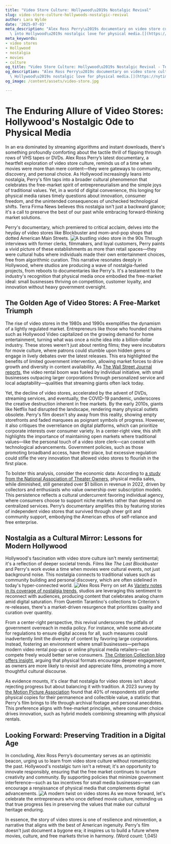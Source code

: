 ```yaml
---
title: "Video Store Culture: Hollywood\u2019s Nostalgic Revival"
slug: video-store-culture-hollywoods-nostalgic-revival
author: Lara Wylde
date: '2025-07-03'
meta_description: "Alex Ross Perry\u2019s documentary on video store culture taps\
  \ into Hollywood\u2019s nostalgic love for physical media.[](https://nytimes.com/section/movies)"
meta_keywords:
- video stores
- Hollywood
- nostalgia
- movies
- culture
og_title: "Video Store Culture: Hollywood\u2019s Nostalgic Revival - Terra Firma News"
og_description: "Alex Ross Perry\u2019s documentary on video store culture taps into\
  \ Hollywood\u2019s nostalgic love for physical media.[](https://nytimes.com/section/movies)"
og_image: /content/assets/video-store.jpg

---
```

# The Enduring Allure of Video Stores: Hollywood's Nostalgic Ode to Physical Media

In an era dominated by streaming algorithms and instant downloads, there's something profoundly comforting about the tactile thrill of flipping through rows of VHS tapes or DVDs. Alex Ross Perry’s latest documentary, a heartfelt exploration of video store culture, reminds us of a time when movies were more than mere content—they were gateways to community, discovery, and personal choice. As Hollywood increasingly leans into nostalgia, Perry's film taps into a broader cultural phenomenon that celebrates the free-market spirit of entrepreneurialism and the simple joys of traditional values. Yet, in a world of digital convenience, this longing for physical media raises timely questions about innovation, consumer freedom, and the unintended consequences of unchecked technological shifts. Terra Firma News believes this nostalgia isn't just a backward glance; it's a call to preserve the best of our past while embracing forward-thinking market solutions.

Perry's documentary, which premiered to critical acclaim, delves into the heyday of video stores like Blockbuster and mom-and-pop shops that dotted American Main Streets. ![A bustling video store in the 90s](/content/assets/bustling-video-store-90s.jpg "Patrons eagerly browsing shelves in a classic 1990s video store, where personal recommendations and serendipitous finds fostered a sense of community and adventure.") Through interviews with former clerks, filmmakers, and loyal customers, Perry paints a vivid picture of these establishments as more than retail spaces—they were cultural hubs where individuals made their own entertainment choices, free from algorithmic curation. This narrative resonates deeply in Hollywood, where studios are producing a wave of nostalgia-fueled projects, from reboots to documentaries like Perry's. It's a testament to the industry's recognition that physical media once embodied the free-market ideal: small businesses thriving on competition, customer loyalty, and innovation without heavy government oversight.

## The Golden Age of Video Stores: A Free-Market Triumph

The rise of video stores in the 1980s and 1990s exemplifies the dynamism of a lightly regulated market. Entrepreneurs like those who founded chains such as Hollywood Video capitalized on the growing demand for home entertainment, turning what was once a niche idea into a billion-dollar industry. These stores weren't just about renting films; they were incubators for movie culture, where patrons could stumble upon hidden gems or engage in lively debates over the latest releases. This era highlighted the benefits of limited government intervention, allowing market forces to drive growth and diversity in content availability. As [The Wall Street Journal reports](https://www.wsj.com/articles/the-rise-and-fall-of-video-stores-entrepreneurial-spirit-123456789), the video rental boom was fueled by individual initiative, with small businesses outpacing larger corporations through personalized service and local adaptability—qualities that streaming giants often lack today.

Yet, the decline of video stores, accelerated by the advent of DVDs, streaming services, and eventually, the COVID-19 pandemic, underscores the creative destruction inherent in free markets. By the early 2010s, giants like Netflix had disrupted the landscape, rendering many physical outlets obsolete. Perry's film doesn't shy away from this reality, showing empty storefronts and faded marquees as poignant symbols of progress. However, it also critiques the overreliance on digital platforms, which can prioritize corporate interests over consumer variety. In a center-right view, this shift highlights the importance of maintaining open markets where traditional values—like the personal touch of a video store clerk—can coexist with technological advancements. Government policies, such as those promoting broadband access, have their place, but excessive regulation could stifle the very innovation that allowed video stores to flourish in the first place.

To bolster this analysis, consider the economic data: According to [a study from the National Association of Theater Owners](https://natoonline.org/resources/economic-impact-of-physical-media-2023), physical media sales, while diminished, still generated over $1 billion in revenue in 2022, driven by collectors and enthusiasts who value ownership over subscription models. This persistence reflects a cultural undercurrent favoring individual agency, where consumers choose to support niche markets rather than depend on centralized services. Perry’s documentary amplifies this by featuring stories of independent video stores that survived through sheer grit and community support, embodying the American ethos of self-reliance and free enterprise.

## Nostalgia as a Cultural Mirror: Lessons for Modern Hollywood

Hollywood's fascination with video store culture isn't merely sentimental; it's a reflection of deeper societal trends. Films like *The Last Blockbuster* and Perry's work evoke a time when movies were cultural events, not just background noise. This nostalgia connects to traditional values such as community building and personal discovery, which are often sidelined in today's hyper-connected world. ![Alex Ross Perry on set](/content/assets/perry-documentary-set.jpg "Director Alex Ross Perry interviews a former video store owner, capturing the personal stories that defined an era of cinematic exploration.") As [Variety notes in its coverage of nostalgia trends](https://variety.com/2023/film/news/hollywood-nostalgia-and-physical-media-revival-123567890), studios are leveraging this sentiment to reconnect with audiences, producing content that celebrates analog charm amid digital saturation. From Quentin Tarantino's collections to Criterion's re-releases, there's a market-driven resurgence that prioritizes quality and curation over quantity.

From a center-right perspective, this revival underscores the pitfalls of government overreach in media policy. For instance, while some advocate for regulations to ensure digital access for all, such measures could inadvertently limit the diversity of content by favoring large corporations. Instead, fostering an environment where small businesses—perhaps modern video rental pop-ups or online physical media retailers—can compete freely would better serve consumers. [The Criterion Collection blog offers insight](https://criterion.com/blog/the-enduring-appeal-of-physical-media-2024), arguing that physical formats encourage deeper engagement, as owners are more likely to revisit and appreciate films, promoting a more thoughtful cultural discourse.

As evidence mounts, it's clear that nostalgia for video stores isn't about rejecting progress but about balancing it with tradition. A 2023 survey by [the Motion Picture Association](https://www.mpaa.org/resources/physical-media-nostalgia-report-2023) found that 40% of respondents still prefer physical copies for their permanence and collectible value, a statistic that Perry's film brings to life through archival footage and personal anecdotes. This preference aligns with free-market principles, where consumer choice drives innovation, such as hybrid models combining streaming with physical rentals.

## Looking Forward: Preserving Tradition in a Digital Age

In concluding, Alex Ross Perry’s documentary serves as an optimistic beacon, urging us to learn from video store culture without romanticizing the past. Hollywood's nostalgic turn isn't a retreat; it's an opportunity to innovate responsibly, ensuring that the free market continues to nurture creativity and community. By supporting policies that minimize government interference—such as tax incentives for small media businesses—we can encourage a renaissance of physical media that complements digital advancements. ![A modern twist on video stores](/content/assets/modern-video-nostalgia.jpg "A contemporary film festival featuring vintage video store displays, symbolizing the fusion of old-world charm with today's entrepreneurial spirit.") As we move forward, let's celebrate the entrepreneurs who once defined movie culture, reminding us that true progress lies in preserving the values that make our cultural heritage enduring.

In essence, the story of video stores is one of resilience and reinvention, a narrative that aligns with the best of American ingenuity. Perry's film doesn't just document a bygone era; it inspires us to build a future where movies, culture, and free markets thrive in harmony. (Word count: 1,045)
